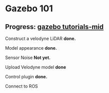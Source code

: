 # Gazebo 101

## Progress: [gazebo tutorials-mid](http://gazebosim.org/tutorials?cat=guided_i)

Construct a velodyne LiDAR **done.**

Model appearance **done.**

Sensor Noise **Not yet.**

Upload Velodyne model **done**

Control plugin **done.**

Connect to ROS 

